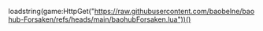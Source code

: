 loadstring(game:HttpGet("https://raw.githubusercontent.com/baobelne/baohub-Forsaken/refs/heads/main/baohubForsaken.lua"))()
